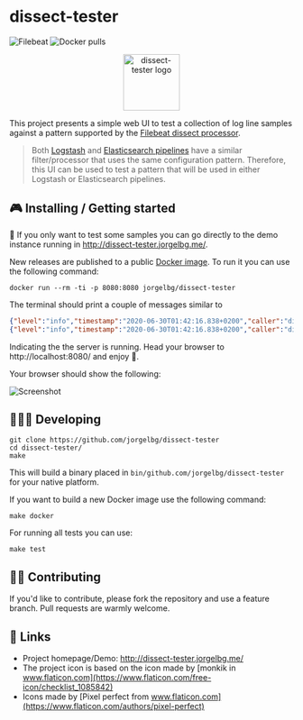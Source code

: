 # dissect-tester

![Filebeat](https://img.shields.io/badge/Beats-7.8.x-blueviolet?style=flat&logo=beats&color=00BFB3)
![Docker pulls](https://badgen.net/docker/pulls/jorgelbg/dissect-tester?icon=docker&color=purple)

<p align="center">
    <img class="center" src="static/logo.svg" width="100" alt="dissect-tester logo"/>
</p>

This project presents a simple web UI to test a collection of log line samples against a pattern
supported by the [Filebeat dissect processor](https://www.elastic.co/guide/en/beats/filebeat/master/dissect.html).

> Both [Logstash](https://www.elastic.co/guide/en/logstash/current/plugins-filters-dissect.html) and
> [Elasticsearch pipelines](https://www.elastic.co/guide/en/elasticsearch/reference/master/dissect-processor.html)
> have a similar filter/processor that uses the same configuration pattern. Therefore, this UI can be
> used to test a pattern that will be used in either Logstash or Elasticsearch pipelines.

## 🎮 Installing / Getting started

🔗 If you only want to test some samples you can go directly to the demo instance running in http://dissect-tester.jorgelbg.me/.

New releases are published to a public [Docker image](https://hub.docker.com/repository/docker/jorgelbg/dissect-tester). To run it you can use the following command:

```shell
docker run --rm -ti -p 8080:8080 jorgelbg/dissect-tester
```

The terminal should print a couple of messages similar to
```json
{"level":"info","timestamp":"2020-06-30T01:42:16.838+0200","caller":"dissect-tester/main.go:112","msg":"maxprocs: Leaving GOMAXPROCS=8: CPU quota undefined"}
{"level":"info","timestamp":"2020-06-30T01:42:16.838+0200","caller":"dissect-tester/main.go:137","msg":"Server is running","port":8080}
```

Indicating the the server is running. Head your browser to http://localhost:8080/ and enjoy 🎉.

Your browser should show the following:

![Screenshot](http://screen.jorgelbg.me/jorgelbg-dropshare/Screen-Shot-2020-02-19-5-43-11.30-PM.png)

## 👨🏻‍💻 Developing

```shell
git clone https://github.com/jorgelbg/dissect-tester
cd dissect-tester/
make
```

This will build a binary placed in `bin/github.com/jorgelbg/dissect-tester` for your native platform.

If you want to build a new Docker image use the following command:

```shell
make docker
```

For running all tests you can use:

```shell
make test
```

## 🤚🏻 Contributing

If you'd like to contribute, please fork the repository and use a feature
branch. Pull requests are warmly welcome.

## 🚀 Links

- Project homepage/Demo: http://dissect-tester.jorgelbg.me/
- The project icon is based on the icon made by [monkik in www.flaticon.com](https://www.flaticon.com/free-icon/checklist_1085842)
- Icons made by [Pixel perfect from www.flaticon.com](https://www.flaticon.com/authors/pixel-perfect)
